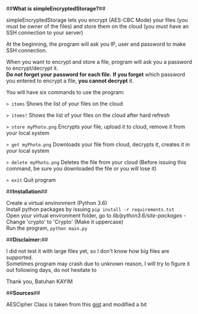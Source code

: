 
##**What is simpleEncryptedStorage?**##

simpleEncryptedStorage lets you encrypt (AES-CBC Mode) your files (you must be owner of the files) and store them on the cloud (you must have an SSH connection to your server)

At the beginning, the program will ask you IP, user and password to make SSH connection.

When you want to encrypt and store a file, program will ask you a password to encrypt/decrypt it.  
**Do not forget your password for each file.** **If you forget** which password you entered to encrypt a file, **you cannot decrypt** it.

You will have six commands to use the program:

`> items` 
Shows the list of your files on the cloud  

`> items!` 
Shows the list of your files on the cloud after hard refresh  

`> store myPhoto.png` 
Encrypts your file, upload it to cloud, remove it from your local system  

`> get myPhoto.png` 
Downloads your file from cloud, decrypts it, creates it in your local system  

`> delete myPhoto.png` 
Deletes the file from your cloud (Before issuing this command, be sure you downloaded the file or you will lose it) 

`> exit` 
Quit program

##**Installation**##

 Create a virtual environment (Python 3.6)  
 Install python packages by issuing `pip install -r requirements.txt`  
 Open your virtual environment folder, go to *lib/python3.6/site-packages* - Change 'crypto' to 'Crypto' (Make it uppercase)   
 Run the program, `python main.py`

##**Disclaimer:**##

I did not test it with large files yet, so I don't know how big files are supported.  
Sometimes program may crash due to unknown reason, I will try to figure it out following days, do not hesitate to 

Thank you, Batuhan KAYIM

##**Sources**##

AESCipher Class is taken from this [gist](https://gist.github.com/forkd/168c9d74b988391e702aac5f4aa69e41) and modified a bit